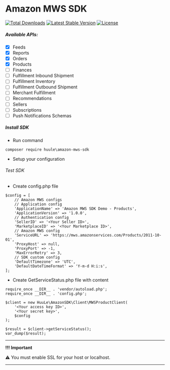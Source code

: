 # Amazon MWS SDK

<a href="https://packagist.org/packages/huule/amazon-mws-sdk"><img src="https://poser.pugx.org/huule/amazon-mws-sdk/d/total.svg" alt="Total Downloads"></a>
<a href="https://packagist.org/packages/huule/amazon-mws-sdk"><img src="https://poser.pugx.org/huule/amazon-mws-sdk/v/stable.svg" alt="Latest Stable Version"></a>
<a href="https://packagist.org/packages/huule/amazon-mws-sdk"><img src="https://poser.pugx.org/huule/amazon-mws-sdk/license.svg" alt="License"></a>

##### Available APIs:
- [x] Feeds
- [x] Reports
- [x] Orders
- [x] Products
- [ ] Finances
- [ ] Fulfillment Inbound Shipment
- [ ] Fulfillment Inventory
- [ ] Fulfillment Outbound Shipment
- [ ] Merchant Fulfillment
- [ ] Recommendations
- [ ] Sellers
- [ ] Subscriptions
- [ ] Push Notifications Schemas

##### Install SDK

- Run command

<code>composer require huule\\amazon-mws-sdk</code>

- Setup your configuration

###### Test SDK
- Create config.php file
```
$config = [
    // Amazon MWS configs
    // Application config
    'ApplicationName' => 'Amazon MWS SDK Demo - Products',
    'ApplicationVersion' => '1.0.0',
    // Authentication config
    'SellerID' => '<Your Seller ID>',
    'MarketplaceID' => '<Your Marketplace ID>',
    // Amazon MWS config
    'ServiceURL' => 'https://mws.amazonservices.com/Products/2011-10-01',
    'ProxyHost' => null,
    'ProxyPort' => -1,
    'MaxErrorRetry' => 3,
    // SDK custom config
    'DefaultTimezone' => 'UTC',
    'DefaultDateTimeFormat' => 'Y-m-d H:i:s',
];
```
- Create GetServiceStatus.php file with content
```
require_once __DIR__ . 'vendor/autoload.php';
require_once __DIR__ . 'config.php';

$client = new HuuLe\AmazonSDK\Client\MWSProductClient(
    '<Your access key ID>',
    '<Your secret key>',
    $config
);

$result = $client->getServiceStatus();
var_dump($result);
```

---
**!!! Important**

:warning: You must enable SSL for your host or localhost.

---
